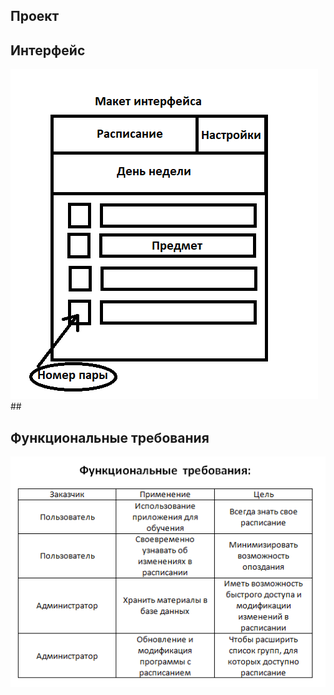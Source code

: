 ## Проект
## Интерфейс
![Интерфейс](https://github.com/45zz/Proekt/blob/17e0949010fb368ddae0ace97aa3677fe1bec48d/%D0%98%D0%BD%D1%82%D0%B5%D1%80%D1%84%D0%B5%D0%B9%D1%81.png)##
## Функциональные требования
![Функциональные требования](https://github.com/45zz/Proekt/blob/787604e904c9b1162197f629a1544fef89acd36d/%D0%A4%D1%83%D0%BD%D0%BA%D1%86%D0%B8%D0%BE%D0%BD%D0%B0%D0%BB%D1%8C%D0%BD%D1%8B%D0%B5%20%D1%82%D1%80%D0%B5%D0%B1%D0%BE%D0%B2%D0%B0%D0%BD%D0%B8%D1%8F.png)
